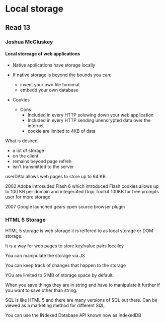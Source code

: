 # Local storage

## Read 13

### Joshua McCluskey

#### Local storeage of web applications

- Native applications have storage locally 
- If native storage is beyond the bounds you can:
  - invent your own file formmat
  - embedd your own database


- Cookies
  - Cons
    - Included in every HTTP solowing down your web application
    - Included in every HTTP sending unencrypted data over the internet
    - cookie are limited to 4KB of data


What is desired

- a lot of storage
- on the client
- remains beyond page refreh
- isn't transmitted to the server

userDAta allows web pages to store up to 64 KB 

2002 Adobe introsuded Flash 6 which introduced Flash cookies allows up to 100 KB per domain and integerated Dojo Toolkit 100KB for free prompts user for more storage

2007 Google launched gears open source browser plugin


### HTML 5 Storage

HTML 5 storage is web storage it is reffered to as local storage or DOM storage.

It is a way for web pages  to store key/value pairs localley 

You can manipulate the storage via JS

You can keep track of changes that happen to the storage

YOu are limited to 5 MB of storage space by default.

When you save things they are in string and have to manipulate it further if you want to save other than string.


SQL is like HTML 5 and there are many versions of SQL out there. Can be viewed as a marketing method for different SQL

You can use the INdexed Database API known now as IndexedDB





